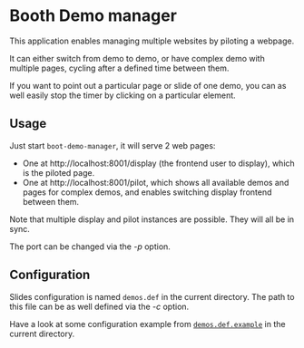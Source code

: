 # Booth Demo manager
This application enables managing multiple websites by piloting a webpage.

It can either switch from demo to demo, or have complex demo with multiple
pages, cycling after a defined time between them.

If you want to point out a particular page or slide of one demo, you can as
well easily stop the timer by clicking on a particular element.

## Usage
Just start `boot-demo-manager`, it will serve 2 web pages:
* One at http://localhost:8001/display (the frontend user to display), which
is the piloted page.
* One at http://localhost:8001/pilot, which shows all available demos and
pages for complex demos, and enables switching display frontend between them.

Note that multiple display and pilot instances are possible. They will all be
in sync.

The port can be changed via the *-p* option.

## Configuration
Slides configuration is named `demos.def` in the current directory.
The path to this file can be as well defined via the *-c* option.

Have a look at some configuration example from [`demos.def.example`](./demos.def.example) in the
current directory.
